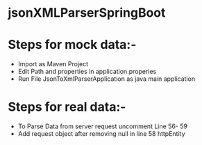 # jsonXMLParserSpringBoot

# Steps for mock data:- <br>
* Import as Maven Project <br>
* Edit Path and properties in application.properies <br>
* Run File JsonToXmlParserApplication as java main application <br>
 
 
# Steps for real data:- <br>
* To Parse Data from server request uncomment Line 56- 59
* Add request object after removing null in line 58 httpEntity

